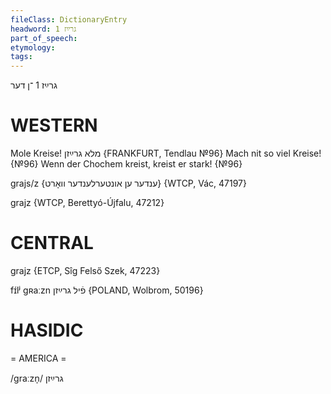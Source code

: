 ```yaml
---
fileClass: DictionaryEntry
headword: גרײַז 1
part_of_speech: 
etymology: 
tags: 
---
```

גרײַז 1
־ן
דער

WESTERN
========

Mole Kreise!  מלא גרײַזן
{FRANKFURT, Tendlau №96}
Mach nit so viel Kreise! {№96}
Wenn der Chochem kreist, kreist er stark! {№96}

grajs/z {ענדער ען אונטערלענדער וואָרט} {WTCP, Vác, 47197}

grajz {WTCP, Berettyó-Újfalu, 47212}

CENTRAL
========

grajz {ETCP, Sîg Felső Szek, 47223}

fɪ́lʲ gʀaːzn פֿיל גרײַזן {POLAND, Wolbrom, 50196}

HASIDIC
=======
= AMERICA = 

/graːzn̩/ גרײַזן